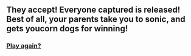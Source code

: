 ## They accept! Everyone captured is released! Best of all, your parents take you to sonic, and gets youcorn dogs for winning!

### [Play again?](1wakeup.md)